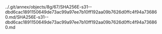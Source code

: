 ../.git/annex/objects/8g/67/SHA256E-s31--dbd6cac1891150649de73ac99a97ee7b10ff192aa09b7626d0ffc4f94a736860.md/SHA256E-s31--dbd6cac1891150649de73ac99a97ee7b10ff192aa09b7626d0ffc4f94a736860.md